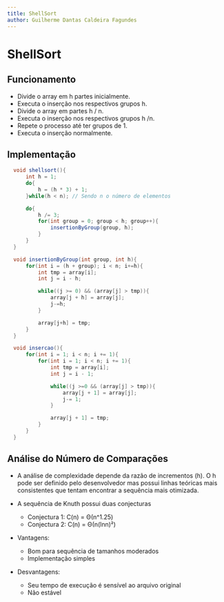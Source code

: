 ```yaml
---
title: ShellSort
author: Guilherme Dantas Caldeira Fagundes
---
```


# ShellSort

## Funcionamento

* Divide o array em h partes inicialmente.
* Executa o inserção nos respectivos grupos h.
* Divide o array em partes h / n.
* Executa o inserção nos respectivos grupos h /n.
* Repete o processo até ter grupos de 1.
* Executa o inserção normalmente.

## Implementação

```java
  void shellsort(){
      int h = 1;
      do{
          h = (h * 3) + 1;
      }while(h < n); // Sendo n o número de elementos

      do{
          h /= 3;
          for(int group = 0; group < h; group++){
              insertionByGroup(group, h);
          }
      }
  }

  void insertionByGroup(int group, int h){
      for(int i = (h + group); i < n; i+=h){
          int tmp = array[i];
          int j = i - h;

          while((j >= 0) && (array[j] > tmp)){
              array[j + h] = array[j];
              j-=h;
          }

          array[j+h] = tmp;
      }
  }

  void insercao(){
      for(int i = 1; i < n; i += 1){
          for(int i = 1; i < n; i += 1){
              int tmp = array[i];
              int j = i - 1;

              while((j >=0 && (array[j] > tmp)){
                  array[j + 1] = array[j];
                  j-= 1;
              }

              array[j + 1] = tmp;
          }
      }
  }
```

## Análise do Número de Comparações

* A análise de complexidade depende da razão de incrementos (h). O h pode ser definido pelo desenvolvedor mas possui linhas teóricas mais consistentes que tentam encontrar a sequência mais otimizada.

* A sequência de Knuth possui duas conjecturas
  
  * Conjectura 1: C(n) = Θ(n^1.25)
  * Conjectura 2: C(n) = Θ(n(lnn)²)

* Vantagens:
  
  * Bom para sequência de tamanhos moderados
  * Implementação simples

* Desvantagens:
  
  * Seu tempo de execução é sensível ao arquivo original
  * Não estável
